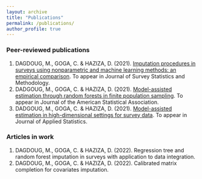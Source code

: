 ```yaml
---
layout: archive
title: "Publications"
permalink: /publications/
author_profile: true
---
```



### Peer-reviewed publications
1. DAGDOUG, M., GOGA, C. & HAZIZA, D. (2021). [Imputation procedures in surveys using nonparametric and machine learning methods: an empirical comparison](https://arxiv.org/abs/2007.06298). To appear in Journal of Survey Statistics and Methodology.
2. DADGOUG, M., GOGA, C. & HAZIZA, D. (2021). [Model-assisted estimation through random forests in finite population sampling](https://arxiv.org/abs/2002.09736). To appear in Journal of the American Statistical Association.
3. DADGOUG, M., GOGA, C. & HAZIZA, D. (2021). [Model-assisted estimation in high-dimensional settings for survey data](https://arxiv.org/abs/2012.07385). To appear in Journal of Applied Statistics.

### Articles in work
1. DAGDOUG, M., GOGA, C. & HAZIZA, D. (2022). Regression tree and random forest imputation in surveys with application to data integration. 
2. DAGDOUG, M., GOGA, C. & HAZIZA, D. (2022). Calibrated matrix completion for covariates imputation.


